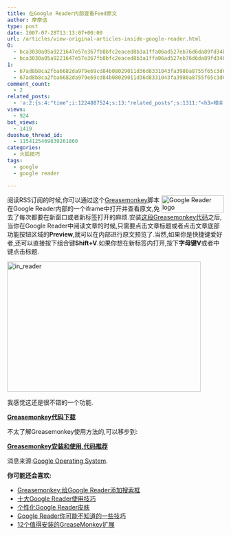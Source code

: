 ```yaml
---
title: 在Google Reader内部查看Feed原文
author: 摩摩诘
type: post
date: 2007-07-28T13:13:07+00:00
url: /articles/view-original-articles-inside-google-reader.html
0:
  - bca3030a05a9221647e57e367fb8bfc2eaced8b3a1ffa06ad527eb76d6da89fd34b138ac8f0de0909dcc9021da76465a
  - bca3030a05a9221647e57e367fb8bfc2eaced8b3a1ffa06ad527eb76d6da89fd34b138ac8f0de0909dcc9021da76465a
1:
  - 67ad8b8ca2fba6682da979e69cd84b08029011d36d8331043fa3980a8755f65c3d6ac39cc7d50232ae73cdae8e144d02
  - 67ad8b8ca2fba6682da979e69cd84b08029011d36d8331043fa3980a8755f65c3d6ac39cc7d50232ae73cdae8e144d02
comment_count:
  - 2
related_posts:
  - 'a:2:{s:4:"time";i:1224887524;s:13:"related_posts";s:1311:"<h3>相关日志</h3><ul class="related_post"><li><a href="http://www.digglife.cn/articles/top-10-google-reader-tricks.html" title="十大Google Reader使用技巧">十大Google Reader使用技巧</a></li><li><a href="http://www.digglife.cn/articles/%e4%b8%aa%e6%80%a7%e5%8c%96google-reader%e7%9a%ae%e8%82%a4.html" title="个性化Google Reader皮肤">个性化Google Reader皮肤</a></li><li><a href="http://www.digglife.cn/articles/google-reader-tricks.html" title="Google Reader你可能不知道的一些技巧">Google Reader你可能不知道的一些技巧</a></li><li><a href="http://www.digglife.cn/articles/google-apps-firefox-sidebar.html" title="集装:在Firefox侧边栏载入Google应用">集装:在Firefox侧边栏载入Google应用</a></li><li><a href="http://www.digglife.cn/articles/google-reader-top-recommendations.html" title="Google Reader首页新增个性化订阅推荐">Google Reader首页新增个性化订阅推荐</a></li><li><a href="http://www.digglife.cn/articles/popular-feeds-in-google-reader.html" title="Google Reader中文版里的推荐Feeds">Google Reader中文版里的推荐Feeds</a></li><li><a href="http://www.digglife.cn/articles/10-clever-tricks-of-google-search.html" title="值得了解的7个Google搜索技巧">值得了解的7个Google搜索技巧</a></li></ul>";}'
views:
  - 924
bot_views:
  - 1419
duoshuo_thread_id:
  - 1154125469839261860
categories:
  - 火狐技巧
tags:
  - google
  - google reader

---
```

<a href="https://www.digglife.net/wp-content/uploads/3/379/2007/07/google-reader-logo.jpg" atomicselection="true"><img height="40" alt="Google Reader logo" src="http://digglife.qiniudn.com/wp-content/uploads/3/379/2007/07/google-reader-logo-thumb.jpg" width="145" align="right" /></a> 阅读RSS订阅的时候,你可以通过这个<a href="http://greasespot.net/" target="_blank">Greasemonkey</a>脚本在Google Reader内部的一个iframe中打开并查看原文,免去了每次都要在新窗口或者新标签打开的麻烦.安装<a href="http://userscripts.org/scripts/show/9455" target="_blank">这段Greasemonkey代码</a>之后,当你在Google Reader中阅读文章的时候,只需要点击文章标题或者点击文章底部功能按钮区域的**Preview**,就可以在内部进行原文预览了.当然,如果你是快捷键爱好者,还可以直接按下组合键**Shift+V**.如果你想在新标签内打开,按下**字母键V**或者中键点击标题.

<!--more-->


  
<a href="https://www.digglife.net/wp-content/uploads/3/379/2007/07/in-reader.png" atomicselection="true"><img height="303" alt="in_reader" src="http://digglife.qiniudn.com/wp-content/uploads/3/379/2007/07/in-reader-thumb.png" width="450" /></a> 

我感觉这还是很不错的一个功能.

<a href="http://userscripts.org/scripts/show/9455" target="_blank"><strong>Greasemonkey代码下载</strong></a>

不太了解Greasemonkey使用方法的,可以移步到:

<a href="https://www.digglife.net/articles/12-greasemonkey-scripts-that-rock.html" target="_blank"><strong>Greasemonkey安装和使用,代码推荐</strong></a>

消息来源:<a href="http://googlesystem.blogspot.com/2007/07/view-original-articles-inside-google.html" target="_blank">Google Operating System</a>.

**你可能还会喜欢:**

  * <a href="https://www.digglife.net/articles/greasemonkey-add-search-box-to-google-reader.html" target="_blank">Greasemonkey:给Google Reader添加搜索框</a> 
  * <a href="https://www.digglife.net/articles/top-10-google-reader-tricks.html" target="_blank">十大Google Reader使用技巧</a> 
  * <a href="https://www.digglife.net/articles/%e4%b8%aa%e6%80%a7%e5%8c%96google-reader%e7%9a%ae%e8%82%a4.html" target="_blank">个性化Google Reader皮肤</a> 
  * <a href="https://www.digglife.net/articles/google-reader%e4%bd%a0%e5%8f%af%e8%83%bd%e4%b8%8d%e7%9f%a5%e9%81%93%e7%9a%84%e4%b8%80%e4%ba%9b%e6%8a%80%e5%b7%a7.html" target="_blank">Google Reader你可能不知道的一些技巧</a> 
  * <a href="https://www.digglife.net/articles/12-greasemonkey-scripts-that-rock.html" target="_blank">12个值得安装的GreaseMonkey扩展</a>